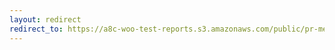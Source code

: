 ```yaml
---
layout: redirect
redirect_to: https://a8c-woo-test-reports.s3.amazonaws.com/public/pr-merge/44899/e2e/index.html
---
```

